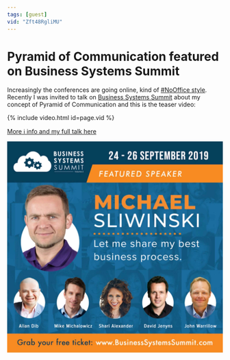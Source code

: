 ```yaml
---
tags: [guest]
vid: "Zft48RgliMU"
---
```


# Pyramid of Communication featured on Business Systems Summit

Increasingly the conferences are going online, kind of [#NoOffice style](/nooffice). Recently I was invited to talk on [Business Systems Summit](https://www.businesssystemssummit.com/michaels) about my concept of Pyramid of Communication and this is the teaser video:

{% include video.html id=page.vid %}

<!--More-->

[More ℹ️ info and my full talk here](https://www.businesssystemssummit.com/michaels)

![{{ page.title }}](/img/bssummit.jpg)

[n]: https://michael.gratis/nozbe